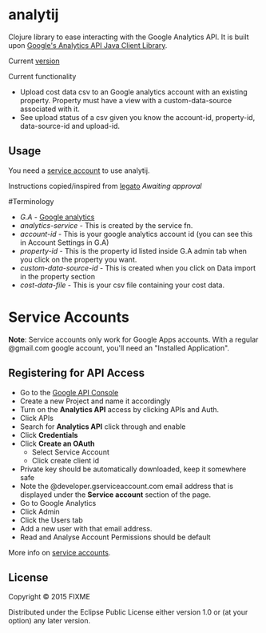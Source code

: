 # analytij

Clojure library to ease interacting with the Google Analytics API. It is built upon [Google's Analytics API Java Client Library](https://developers.google.com/api-client-library/java/apis/analytics/v3).

Current [version](http://mvnrepository.com/artifact/com.google.apis/google-api-services-analytics/v3-rev116-1.20.0)

Current functionality 
- Upload cost data csv to an Google analytics account with an existing property. Property must have a view with a custom-data-source associated with it.
- See upload status of a csv given you know the account-id, property-id, data-source-id and upload-id.

## Usage

You need a [service account](https://developers.google.com/console/help/?csw=1#service_accounts) to use analytij.
 
Instructions copied/inspired from [legato](https://github.com/tpitale/legato/wiki/OAuth2-and-Google#service-accounts) *Awaiting approval*

#Terminology
- *G.A*                    - [Google analytics](https://www.google.co.uk/analytics/)
- *analytics-service*      - This is created by the service fn. 
- *account-id*             - This is your google analytics account id (you can see this in Account Settings in G.A)
- *property-id*            - This is the property id listed inside G.A admin tab when you click on the property you want. 
- *custom-data-source-id*  - This is created when you click on Data import in the property section
- *cost-data-file*         - This is your csv file containing your cost data.

# Service Accounts

**Note**: Service accounts only work for Google Apps accounts. With a regular @gmail.com google account, you'll need an "Installed Application". 

## Registering for API Access

* Go to the [Google API Console](https://code.google.com/apis/console/)
* Create a new Project and name it accordingly
* Turn on the **Analytics API** access by clicking APIs and Auth.
* Click APIs
* Search for **Analytics API** click through and enable
* Click **Credentials**
* Click **Create an OAuth**
    * Select Service Account
    * Click create client id
* Private key should be automatically downloaded, keep it somewhere safe
* Note the @developer.gserviceaccount.com email address that is displayed under the **Service account** section of the page.
* Go to Google Analytics
* Click Admin
* Click the Users tab
* Add a new user with that email address.
* Read and Analyse Account Permissions should be default

More info on [service accounts](https://developers.google.com/console/help/?csw=1#service_accounts).
 

## License

Copyright © 2015 FIXME

Distributed under the Eclipse Public License either version 1.0 or (at
your option) any later version.
